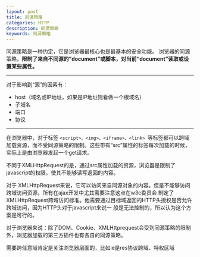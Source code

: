 ```yaml
---
layout: post
title: 同源策略
categories: HTTP
description: 同源策略
keywords: 同源策略
---
```


同源策略是一种约定，它是浏览器最核心也是最基本的安全功能。
浏览器的同源策略，**限制了来自不同源的”document”或脚本，对当前“document”读取或设置某些属性。**

------

对于影响到“源”的因素有：

* host（域名或IP地址，如果是IP地址则看做一个根域名）
* 子域名
* 端口
* 协议

-----
在浏览器中，对于标签 `<script>、<img>、<iframe>、<link> `等标签都可以跨域加载资源，而不受同源策略的限制。这些带有“src”属性的标签每次加载的时候，实际上是由浏览器发起一个get请求。

不同于XMLHttpRequest的是，通过src属性加载的资源，浏览器是限制了javascript的权限，使其不能够读写返回的内容。

对于 XMLHttpRequest来说，它可以访问来自同源对象的内容。但是不能够访问跨域访问资源，所有在ajax开发中尤其需要注意这点在w3c委员会 制定了XMLHttpRequest跨域访问标准。他需要通过目标域返回的HTTP头授权是否允许跨域访问，因为HTTP头对于javascript来说一 般是无法控制的，所以认为这个方案是可行的。

对于浏览器来说：除了DOM、Cookie、XMLHttprequest会受到同源策略的限制外，浏览器加载的第三方插件也有各自的同源策略。

需要跨任意域肯定是关注浏览器层面的，比如ie是res协议跨域、特权区域
